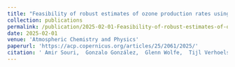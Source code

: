```yaml
---
title: "Feasibility of robust estimates of ozone production rates using a synergy of satellite observations, ground-based remote sensing, and models"
collection: publications
permalink: /publication/2025-02-01-Feasibility-of-robust-estimates-of-ozone-production-rates-using-a-synergy-of-satellite-observations-ground-based-remote-sensing-and-models
date: 2025-02-01
venue: 'Atmospheric Chemistry and Physics'
paperurl: 'https://acp.copernicus.org/articles/25/2061/2025/'
citation: ' Amir Souri,  Gonzalo González,  Glenn Wolfe,  Tijl Verhoelst,  Corinne Vigouroux,  Gaia Pinardi,  Steven Compernolle,  Bavo Langerock,  Bryan Duncan,  Matthew Johnson, &quot;Feasibility of robust estimates of ozone production rates using a synergy of satellite observations, ground-based remote sensing, and models.&quot; Atmospheric Chemistry and Physics, 2025.'
---
```

